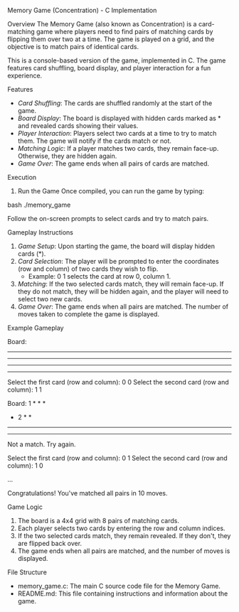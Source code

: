  Memory Game (Concentration) - C Implementation

 Overview
The Memory Game (also known as Concentration) is a card-matching game where players need to find pairs of matching cards by flipping them over two at a time. The game is played on a grid, and the objective is to match pairs of identical cards.

This is a console-based version of the game, implemented in C. The game features card shuffling, board display, and player interaction for a fun experience.

 Features
- *Card Shuffling*: The cards are shuffled randomly at the start of the game.
- *Board Display*: The board is displayed with hidden cards marked as * and revealed cards showing their values.
- *Player Interaction*: Players select two cards at a time to try to match them. The game will notify if the cards match or not.
- *Matching Logic*: If a player matches two cards, they remain face-up. Otherwise, they are hidden again.
- *Game Over*: The game ends when all pairs of cards are matched.


 Execution

 1. Run the Game
Once compiled, you can run the game by typing:

bash
./memory_game


Follow the on-screen prompts to select cards and try to match pairs.

Gameplay Instructions
1. *Game Setup*: Upon starting the game, the board will display hidden cards (*). 
2. *Card Selection*: The player will be prompted to enter the coordinates (row and column) of two cards they wish to flip.
   - Example: 0 1 selects the card at row 0, column 1.
3. *Matching*: If the two selected cards match, they will remain face-up. If they do not match, they will be hidden again, and the player will need to select two new cards.
4. *Game Over*: The game ends when all pairs are matched. The number of moves taken to complete the game is displayed.

 Example Gameplay


Board:
*	*	*	*	
*	*	*	*	
*	*	*	*	
*	*	*	*	

Select the first card (row and column): 0 0
Select the second card (row and column): 1 1

Board:
1	*	*	*	
*	2	*	*	
*	*	*	*	
*	*	*	*	

Not a match. Try again.

Select the first card (row and column): 0 1
Select the second card (row and column): 1 0

...

Congratulations! You've matched all pairs in 10 moves.


 Game Logic

1. The board is a 4x4 grid with 8 pairs of matching cards.
2. Each player selects two cards by entering the row and column indices.
3. If the two selected cards match, they remain revealed. If they don't, they are flipped back over.
4. The game ends when all pairs are matched, and the number of moves is displayed.

 File Structure

- memory_game.c: The main C source code file for the Memory Game.
- README.md: This file containing instructions and information about the game.

